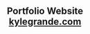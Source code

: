 <h2 align="center">
  Portfolio Website<br/>
  <a href="https://kylegrande.com/" target="_blank">kylegrande.com</a>
</h2>
